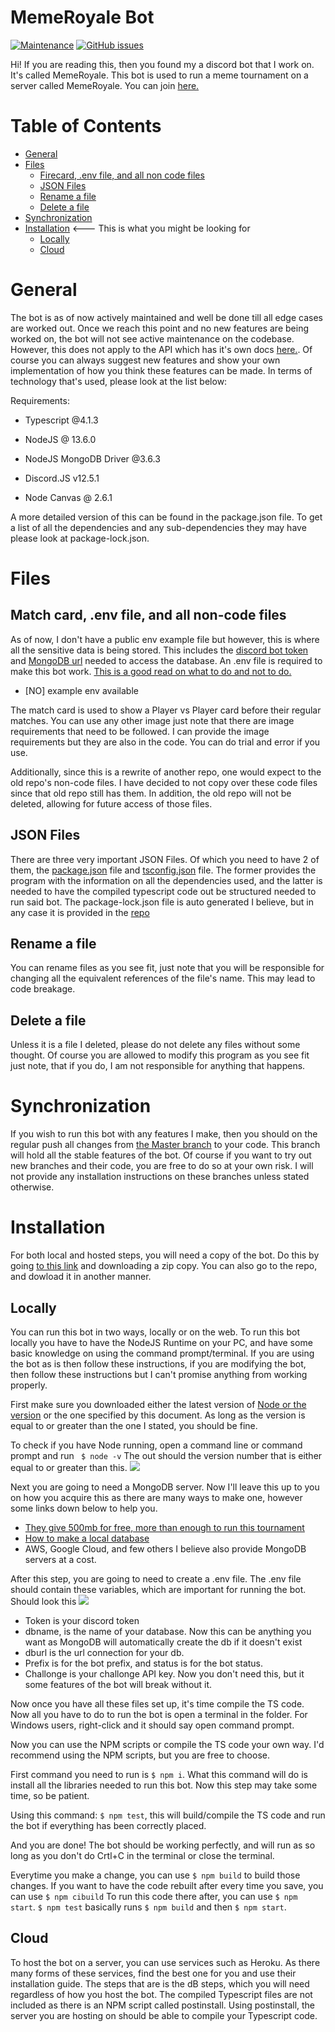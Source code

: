 # MemeRoyale Bot

[![Maintenance](https://img.shields.io/maintenance/yes/2021?style=for-the-badge)](https://github.com/blitzwolfz/MemeRoyale/graphs/commit-activity) [![GitHub issues](https://img.shields.io/github/issues/blitzwolfz/MM?style=for-the-badge)](https://github.com/blitzwolfz/MemeRoyale/issues/)

  
  

Hi! If you are reading this, then you found my a discord bot that I work on. It's called MemeRoyale. This bot is used to run a meme tournament on a server called MemeRoyale. You can join [here.](https://discord.gg/GK3R5Vt3tz")


# Table of Contents
- [General](#general)
- [Files](#files)
  * [Firecard, .env file, and all non code files](#firecard--env-file--and-all-non-code-files)
  * [JSON Files](#json-files)
  * [Rename a file](#rename-a-file)
  * [Delete a file](#delete-a-file)
- [Synchronization](#synchronization)
- [Installation](#installation) <--- This is what you might be looking for
  * [Locally](#locally) 
  * [Cloud](#Cloud) 

  
# General
The bot is as of now actively maintained and well be done till all edge cases are worked out. Once we reach this point and no new features are being worked on, the bot will not see active maintenance on the codebase. However, this does not apply to the API which has it's own docs [here.](https://github.com/blitzwolfz/MemeRoyale/blob/master/src/api/README.md). Of course you can always suggest new features and show your own implementation of how you think these features can be made. In terms of technology that's used, please look at the list below:

  

Requirements:

  

- Typescript @4.1.3

- NodeJS @ 13.6.0

- NodeJS MongoDB Driver @3.6.3

- Discord.JS v12.5.1

- Node Canvas @ 2.6.1

  

A more detailed version of this can be found in the package.json file. To get a list of all the dependencies and any sub-dependencies they may have please look at package-lock.json.

  
  

# Files

  

## Match card, .env file, and all non-code files

  

As of now, I don't have a public env example file but however, this is where all the sensitive data is being stored. This includes the [discord bot token](https://github.com/reactiflux/discord-irc/wiki/Creating-a-discord-bot-&-getting-a-token) and [MongoDB url](https://docs.mongodb.com/guides/server/drivers/) needed to access the database. An .env file is required to make this bot work. [This is a good read on what to do and not to do.](https://github.com/AnIdiotsGuide/discordjs-bot-guide/blob/master/other-guides/env-files.md)

  

- [NO] example env available

The match card is used to show a Player vs Player card before their regular matches. You can use any other image just note that there are image requirements that need to be followed. I can provide the image requirements but they are also in the code. You can do trial and error if you use.

Additionally, since this is a rewrite of another repo, one would expect to the old repo's non-code files. I have decided to not copy over these code files since that old repo still has them. In addition, the old repo will not be deleted, allowing for future access of those files.


## JSON Files

There are three very important JSON Files. Of which you need to have 2 of them, the [package.json](https://github.com/blitzwolfz/MemeRoyale/blob/master/package.json) file and [tsconfig.json](https://github.com/blitzwolfz/MemeRoyale/blob/master/tsconfig.json) file. The former provides the program with the information on all the dependencies used, and the latter is needed to have the compiled typescript code out be structured needed to run said bot. The package-lock.json file is auto generated I believe, but in any case it is provided in the [repo](https://github.com/blitzwolfz/MemeRoyale/blob/master/package-lock.json)

  

## Rename a file

  

You can rename files as you see fit, just note that you will be responsible for changing all the equivalent references of the file's name. This may lead to code breakage.

  

## Delete a file

  

Unless it is a file I deleted, please do not delete any files without some thought. Of course you are allowed to modify this program as you see fit just note, that if you do, I am not responsible for anything that happens.

  

# Synchronization

If you wish to run this bot with any features I make, then you should on the regular push all changes from [the Master branch](https://github.com/blitzwolfz/MemeRoyale/tree/master) to your code. This branch will hold all the stable features of the bot. Of course if you want to try out new branches and their code, you are free to do so at your own risk. I will not provide any installation instructions on these branches unless stated otherwise.

# Installation

For both local and hosted steps, you will need a copy of the bot. Do this by going [to this link](https://github.com/blitzwolfz/MemeRoyale/archive/refs/heads/master.zip) and downloading a zip copy. You can also go to the repo, and dowload it in another manner.

## Locally
You can run this bot in two ways, locally or on the web. To run this bot locally you have to have the NodeJS Runtime on your PC, and have some basic knowledge on using the command prompt/terminal. If you are using the bot as is then follow these instructions, if you are modifying the bot, then follow these instructions but I can't promise anything from working properly.

First make sure you downloaded either the latest version of [Node or the version](https://nodejs.org/en/download/) or the one specified by this document. As long as the version is equal to or greater than the one I stated, you should be fine.

To check if you have Node running, open a command line or command prompt and run 
` 
$ node -v
`
The out should the version number that is either equal to or greater than this.
![](https://i.imgur.com/F7opU7f.png)

Next you are going to need a MongoDB server. Now I'll leave this up to you on how you acquire this as there are many ways to make one, however some links down below to help you.

 - [They give 500mb for free, more than enough to run this tournament](https://www.mongodb.com)
 - [How to make a local database](https://www.freecodecamp.org/news/learn-mongodb-a4ce205e7739/)
 - AWS, Google Cloud, and few others I believe also provide MongoDB servers at a cost.

After this step, you are going to need to create a .env file. The .env file should contain these variables, which are important for running the bot.
Should look this
![](https://i.imgur.com/Ku33BVH.png)

 - Token is your discord token
 - dbname, is the name of your database. Now this can be anything you want as MongoDB will automatically create the db if it doesn't exist
 - dburl is the url connection for your db. 
 - Prefix is for the bot prefix, and status is for the bot status.
 - Challonge is your challonge API key. Now you don't need this, but it some features of the bot will break without it.

Now once you have all these files set up, it's time compile the TS code.
Now all you have to do to run the bot is open a terminal in the folder. For Windows users, right-click and it should say open command prompt.

Now you can use the NPM scripts or compile the TS code your own way. I'd recommend using the NPM scripts, but you are free to choose. 

First command you need to run is `$ npm i`. What this command will do is install all the libraries needed to run this bot. Now this step may take some time, so be patient.

Using this command: `$ npm test`, this will build/compile the TS code and run the bot if everything has been correctly placed.

And you are done! The bot should be working perfectly, and will run as so long as you don't do Crtl+C in the terminal or close the terminal.

Everytime you make a change, you can use `$ npm build` to build those changes. If you want to have the code rebuilt after every time you save, you can use `$ npm cibuild` To run this code there after, you can use `$ npm start`. `$ npm test` basically runs `$ npm build` and then `$ npm start`.


## Cloud
To host the bot on a server, you can use services such as Heroku. As there many forms of these services, find the best one for you and use their installation guide. The steps that are is the dB steps, which you will need regardless of how you host the bot. The compiled Typescript files are not included as there is an NPM script called postinstall. Using postinstall, the server you are hosting on should be able to compile your Typescript code.